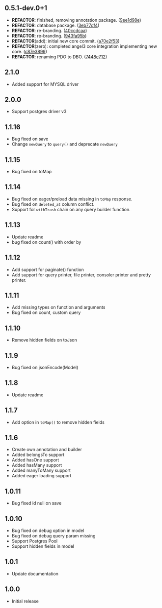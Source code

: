 ## 0.5.1-dev.0+1

 - **REFACTOR**: finished, removing annotation package. ([9ee1d98e](https://github.com/protevus/platform/commit/9ee1d98e6b19d1bca8522eb4112fc29375dc6a4c))
 - **REFACTOR**: database package. ([3eb77df4](https://github.com/protevus/platform/commit/3eb77df48227d6b84b768b9e456fc7c81574361f))
 - **REFACTOR**: re-branding. ([40ccdcaa](https://github.com/protevus/platform/commit/40ccdcaa071134ddeb8e6de17bcfe3ea36177d4a))
 - **REFACTOR**: re-branding. ([943fa95b](https://github.com/protevus/platform/commit/943fa95b8b4e265044f8d77eff1d421e4c0d1c57))
 - **REFACTOR**(add): initial new core commit. ([a70e2f53](https://github.com/protevus/platform/commit/a70e2f53945d5eda87c08ee5514acaa26e52ce87))
 - **REFACTOR**(zero): completed angel3 core integration implementing new core. ([c87e3899](https://github.com/protevus/platform/commit/c87e389945b79bfdc0a3d3cf61f2040e2ce8f607))
 - **REFACTOR**: renaming PDO to DBO. ([7448e712](https://github.com/protevus/platform/commit/7448e7129597aa08c0822dfd1a78c5be71aed37e))

## 2.1.0

- Added support for MYSQL driver

## 2.0.0

- Support postgres driver v3

## 1.1.16

- Bug fixed on save
- Change `newQuery` to `query()` and deprecate `newQuery`

## 1.1.15

- Bug fixed on toMap

## 1.1.14

- Bug fixed on eager/preload data missing in `toMap` response.
- Bug fixed on `deleted_at` column conflict.
- Support for `withTrash` chain on any query builder function.

## 1.1.13

- Update readme
- bug fixed on count() with order by

## 1.1.12

- Add support for paginate() function
- Add support for query printer, file printer, consoler printer and pretty printer.

## 1.1.11

- Add missing types on function and arguments
- Bug fixed on count, custom query

## 1.1.10

- Remove hidden fields on toJson

## 1.1.9

- Bug fixed on jsonEncode(Model)

## 1.1.8

- Update readme

## 1.1.7

- Add option in `toMap()` to remove hidden fields

## 1.1.6

- Create own annotation and builder
- Added belongsTo support
- Added hasOne support
- Added hasMany support
- Added manyToMany support
- Added eager loading support

## 1.0.11

- Bug fixed id null on save

## 1.0.10

- Bug fixed on debug option in model
- Bug fixed on debug query param missing
- Support Postgres Pool
- Support hidden fields in model

## 1.0.1

- Update documentation

## 1.0.0

- Initial release
